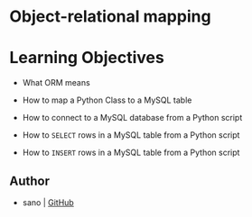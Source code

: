# Object-relational mapping


# Learning Objectives


* What ORM means

* How to map a Python Class to a MySQL table

* How to connect to a MySQL database from a Python script

* How to `SELECT` rows in a MySQL table from a Python script

* How to `INSERT` rows in a MySQL table from a Python script


## Author

* sano | [GitHub](https://github.com/sanojabby) 
